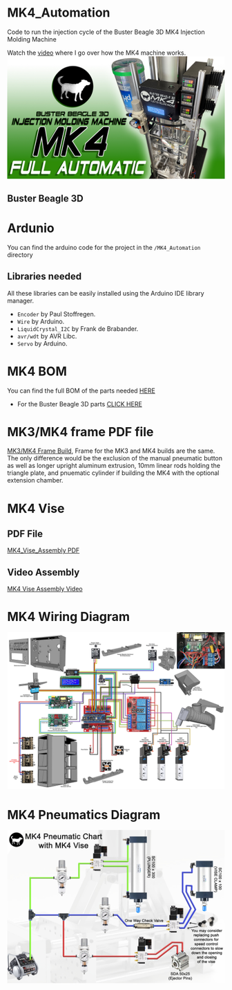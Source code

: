 # MK4_Automation
Code to run the injection cycle of the Buster Beagle 3D MK4 Injection Molding Machine

Watch the [video](https://youtu.be/S4sWyfVj5go) where I go over how the MK4 machine works. 
<img src="images/Main_copy.jpg">

## Buster Beagle 3D
# Ardunio
You can find the arduino code for the project in the `/MK4_Automation` directory

## Libraries needed

All these libraries can be easily installed using the Arduino IDE library manager.
- `Encoder` by Paul Stoffregen.
- `Wire` by Arduino.
- `LiquidCrystal_I2C` by Frank de Brabander.
- `avr/wdt` by AVR Libc.
- `Servo` by Arduino.

# MK4 BOM
You can find the full BOM of the parts needed [HERE](https://docs.google.com/spreadsheets/d/1JVG8-Zt6J-UAuxbnEOaoJAQSUpH0-k1IP8Y7-RxV8Eo/edit?usp=drive_link)
- For the Buster Beagle 3D parts [CLICK HERE](https://www.busterbeagle3d.com/) 

# MK3/MK4 frame PDF file
[MK3/MK4 Frame Build](https://drive.google.com/file/d/1zg0rRujJQF1wtNAtguwyY8d_fwCQzAzu/view?usp=drive_link), Frame for the MK3 and MK4 builds are the same. The only difference would be the exclusion of the manual pneumatic button as well as longer upright aluminum extrusion, 10mm linear rods holding the triangle plate, and pnuematic cylinder if building the MK4 with the optional extension chamber. 

# MK4 Vise
## PDF File
[MK4_Vise_Assembly PDF](https://drive.google.com/file/d/12hUAGlBEdqDP5q_SxHw-1Td8OqxFoPMN/view?usp=drive_link)
## Video Assembly
[MK4 Vise Assembly Video](https://youtu.be/MoHPu2ggeWM)
# MK4 Wiring Diagram
<img src="images/MK4_WiringDiagram.jpg">

# MK4 Pneumatics Diagram
<img src="images/MK4_PneumaticDiagram.jpg">









